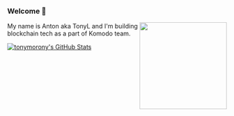 ### Welcome 👋

<img align='right' src='https://user-images.githubusercontent.com/24797699/124526908-ec077500-de25-11eb-9484-42ce667bb351.jpeg' width='200'>

My name is Anton aka TonyL and I'm building blockchain tech as a part of Komodo team.

<a href="https://github.com/tonymorony">
  <img src="https://github-readme-stats.vercel.app/api?username=tonymorony&show_icons=true" alt="tonymorony's GitHub Stats" />
</a>

